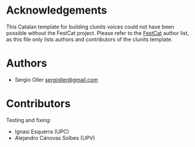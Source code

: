 # Acknowledgements

This Catalan template for building clunits voices could not have been 
possible without the FestCat project. Please refer to
the [FestCat](http://festcat.talp.cat) author list, as this file only
lists authors and contributors of the clunits template.


# Authors

 - Sergio Oller <sergioller@gmail.com>

# Contributors

Testing and fixing:
  - Ignasi Esquerra (UPC)
  - Alejandro Cánovas Solbes (UPV)


